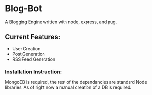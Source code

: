 # Blog-Bot
A Blogging Engine written with node, express, and pug.

## Current Features:
- User Creation
- Post Generation
- RSS Feed Generation

### Installation Instruction:
MongoDB is required, the rest of the dependancies are standard Node libraries. As of right now a manual creation of a DB is required.
